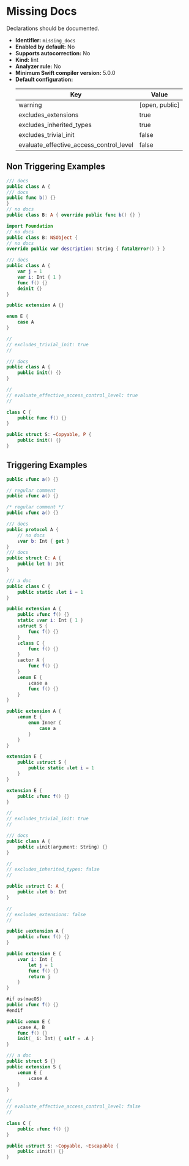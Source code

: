 # Missing Docs

Declarations should be documented.

* **Identifier:** `missing_docs`
* **Enabled by default:** No
* **Supports autocorrection:** No
* **Kind:** lint
* **Analyzer rule:** No
* **Minimum Swift compiler version:** 5.0.0
* **Default configuration:**
  <table>
  <thead>
  <tr><th>Key</th><th>Value</th></tr>
  </thead>
  <tbody>
  <tr>
  <td>
  warning
  </td>
  <td>
  [open, public]
  </td>
  </tr>
  <tr>
  <td>
  excludes_extensions
  </td>
  <td>
  true
  </td>
  </tr>
  <tr>
  <td>
  excludes_inherited_types
  </td>
  <td>
  true
  </td>
  </tr>
  <tr>
  <td>
  excludes_trivial_init
  </td>
  <td>
  false
  </td>
  </tr>
  <tr>
  <td>
  evaluate_effective_access_control_level
  </td>
  <td>
  false
  </td>
  </tr>
  </tbody>
  </table>

## Non Triggering Examples

```swift
/// docs
public class A {
/// docs
public func b() {}
}
// no docs
public class B: A { override public func b() {} }
```

```swift
import Foundation
// no docs
public class B: NSObject {
// no docs
override public var description: String { fatalError() } }
```

```swift
/// docs
public class A {
    var j = 1
    var i: Int { 1 }
    func f() {}
    deinit {}
}
```

```swift
public extension A {}
```

```swift
enum E {
    case A
}
```

```swift
//
// excludes_trivial_init: true
//

/// docs
public class A {
    public init() {}
}

```

```swift
//
// evaluate_effective_access_control_level: true
//

class C {
    public func f() {}
}

```

```swift
public struct S: ~Copyable, P {
    public init() {}
}
```

## Triggering Examples

```swift
public ↓func a() {}
```

```swift
// regular comment
public ↓func a() {}
```

```swift
/* regular comment */
public ↓func a() {}
```

```swift
/// docs
public protocol A {
    // no docs
    ↓var b: Int { get }
}
/// docs
public struct C: A {
    public let b: Int
}
```

```swift
/// a doc
public class C {
    public static ↓let i = 1
}
```

```swift
public extension A {
    public ↓func f() {}
    static ↓var i: Int { 1 }
    ↓struct S {
        func f() {}
    }
    ↓class C {
        func f() {}
    }
    ↓actor A {
        func f() {}
    }
    ↓enum E {
        ↓case a
        func f() {}
    }
}
```

```swift
public extension A {
    ↓enum E {
        enum Inner {
            case a
        }
    }
}
```

```swift
extension E {
    public ↓struct S {
        public static ↓let i = 1
    }
}
```

```swift
extension E {
    public ↓func f() {}
}
```

```swift
//
// excludes_trivial_init: true
//

/// docs
public class A {
    public ↓init(argument: String) {}
}

```

```swift
//
// excludes_inherited_types: false
//

public ↓struct C: A {
    public ↓let b: Int
}

```

```swift
//
// excludes_extensions: false
//

public ↓extension A {
    public ↓func f() {}
}

```

```swift
public extension E {
    ↓var i: Int {
        let j = 1
        func f() {}
        return j
    }
}
```

```swift
#if os(macOS)
public ↓func f() {}
#endif
```

```swift
public ↓enum E {
    ↓case A, B
    func f() {}
    init(_ i: Int) { self = .A }
}
```

```swift
/// a doc
public struct S {}
public extension S {
    ↓enum E {
        ↓case A
    }
}
```

```swift
//
// evaluate_effective_access_control_level: false
//

class C {
    public ↓func f() {}
}

```

```swift
public ↓struct S: ~Copyable, ~Escapable {
    public ↓init() {}
}
```